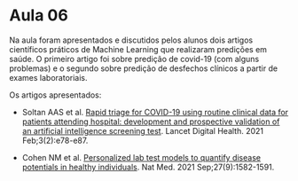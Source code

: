 # Aula 06

Na aula foram apresentados e discutidos pelos alunos dois artigos científicos práticos de Machine Learning que realizaram predições em saúde. O primeiro artigo foi sobre predição de covid-19 (com alguns problemas) e o segundo sobre predição de desfechos clínicos a partir de exames laboratoriais.

Os artigos apresentados:

* Soltan AAS et al. [Rapid triage for COVID-19 using routine clinical data for patients attending hospital: development and prospective validation of an artificial intelligence screening test](https://pubmed.ncbi.nlm.nih.gov/33509388/). Lancet Digital Health. 2021 Feb;3(2):e78-e87.

* Cohen NM et al. [Personalized lab test models to quantify disease potentials in healthy individuals](https://pubmed.ncbi.nlm.nih.gov/34426707/). Nat Med. 2021 Sep;27(9):1582-1591.
